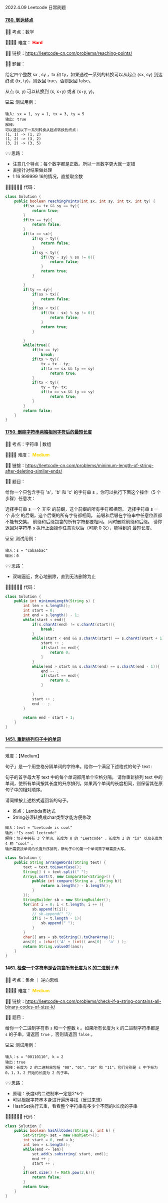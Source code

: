 2022.4.09 Leetcode 日常刷题

#### [780. 到达终点](https://leetcode-cn.com/problems/reaching-points/)

🔑🔑 考点：数学

🚴‍♀️🚴‍♀️ 难度： <span style = "color:red; font-weight:bold">Hard</span>

🔗🔗 链接：https://leetcode-cn.com/problems/reaching-points/

📖📖 题目：

给定四个整数 sx , sy ，tx 和 ty，如果通过一系列的转换可以从起点 (sx, sy) 到达终点 (tx, ty)，则返回 true，否则返回 false。

从点 (x, y) 可以转换到 (x, x+y)  或者 (x+y, y)。

💻💻 测试用例：

```
输入: sx = 1, sy = 1, tx = 3, ty = 5
输出: true
解释:
可以通过以下一系列转换从起点转换到终点：
(1, 1) -> (1, 2)
(1, 2) -> (3, 2)
(3, 2) -> (3, 5)
```

💡💡思路：

- 注意几个特点：每个数字都是正数。所以一旦数字更大就一定错
- 直接针对结果做处理
- 1 16 999999 16的情况，直接取余数

👩🏻‍💻🧑🏻‍💻 代码：

```Java
class Solution {
    public boolean reachingPoints(int sx, int sy, int tx, int ty) {
        if(sx == tx && sy == ty){
            return true;
        }
        if(tx == ty){
            return false;
        }
        if(tx == sx){
            if(sy > ty){
                return false;
            }
            if(sy < ty){
                if((ty - sy) % sx != 0){
                    return false;
                }
                return true;
            }

        }
        if(ty == sy){
            if(sx > tx){
                return false;
            }
            if(sx < tx){
                if((tx - sx) % sy != 0){
                    return false;
                }
                return true;
            }

        }
        while(true){
            if(tx == ty)
                break;
            if(tx > ty){
                tx = tx - ty;
                if(tx == sx && ty == sy)
                    return true;
            }
            if(tx < ty){
                ty = ty- tx;
                if(tx == sx && ty == sy)
                    return true;
            }
        }
        return false;
    }
}
```





#### [1750. 删除字符串两端相同字符后的最短长度](https://leetcode-cn.com/problems/minimum-length-of-string-after-deleting-similar-ends/)

🔑🔑 考点：字符串 | 数组

🚴‍♀️🚴‍♀️ 难度： <span style = "color:gold; font-weight:bold">Medium</span>

🔗🔗 链接：https://leetcode-cn.com/problems/minimum-length-of-string-after-deleting-similar-ends/

📖📖 题目：

给你一个只包含字符 'a'，'b' 和 'c' 的字符串 s ，你可以执行下面这个操作（5 个步骤）任意次：

选择字符串 s 一个 非空 的前缀，这个前缀的所有字符都相同。
选择字符串 s 一个 非空 的后缀，这个后缀的所有字符都相同。
前缀和后缀在字符串中任意位置都不能有交集。
前缀和后缀包含的所有字符都要相同。
同时删除前缀和后缀。
请你返回对字符串 s 执行上面操作任意次以后（可能 0 次），能得到的 最短长度。

💻💻 测试用例：

```
输入：s = "cabaabac"
输出：0
```

💡💡思路：

- 双端逼近，贪心地删除，直到无法删除为止

👩🏻‍💻🧑🏻‍💻 代码：

```Java
class Solution {
    public int minimumLength(String s) {
        int len = s.length();
        int start = 0;
        int end = s.length() - 1;
        while(start < end){
            if(s.charAt(end) != s.charAt(start)){
                break;
            }
            while(start < end && s.charAt(start) == s.charAt(start + 1)){
                start ++ ;
                if(start == end){
                    return 0;
                }
            }
            while(end > start && s.charAt(end) == s.charAt(end - 1)){
                end -- ;
                if(start == end){
                    return 0;
                }
                
            }
            start ++ ;
            end -- ;
        }
        
        return end - start + 1;
    }
}
```





#### [1451. 重新排列句子中的单词](https://leetcode-cn.com/problems/rearrange-words-in-a-sentence/)

---

难度：【Medium】

句子」是一个用空格分隔单词的字符串。给你一个满足下述格式的句子 text :

句子的首字母大写
text 中的每个单词都用单个空格分隔。
请你重新排列 text 中的单词，使所有单词按其长度的升序排列。如果两个单词的长度相同，则保留其在原句子中的相对顺序。

请同样按上述格式返回新的句子。



- 难点：Lambda表达式
- String必须转换成char类型才能方便修改

```
输入：text = "Leetcode is cool"
输出："Is cool leetcode"
解释：句子中共有 3 个单词，长度为 8 的 "Leetcode" ，长度为 2 的 "is" 以及长度为 4 的 "cool" 。
输出需要按单词的长度升序排列，新句子中的第一个单词首字母需要大写。

```

```Java
class Solution {
    public String arrangeWords(String text) {
        text = text.toLowerCase();
        String[] t = text.split(" ");
        Arrays.sort(t, new Comparator<String>() {
            public int compare(String a , String b){
                return a.length() - b.length();
            }
        });
        StringBuilder sb = new StringBuilder();
        for(int i = 0; i < t.length; i ++ ){
            sb.append(t[i]);
            // sb.append(" ");
            if(i != t.length - 1){
                sb.append(" ");
            }
        }
        char[] ans = sb.toString().toCharArray();
        ans[0] = (char)('A' + (int)( ans[0] - 'a' ) );
        return String.valueOf(ans);
    }
}
```





#### [1461. 检查一个字符串是否包含所有长度为 K 的二进制子串](https://leetcode-cn.com/problems/check-if-a-string-contains-all-binary-codes-of-size-k/)

🔑🔑 考点：集合 ｜ 逆向思维

🚴‍♀️🚴‍♀️ 难度： <span style = "color:gold; font-weight:bold">Medium</span>

🔗🔗 链接：https://leetcode-cn.com/problems/check-if-a-string-contains-all-binary-codes-of-size-k/

📖📖 题目：

给你一个二进制字符串 `s` 和一个整数 `k` 。如果所有长度为 `k` 的二进制字符串都是 `s` 的子串，请返回 `true` ，否则请返回 `false` 。

💻💻 测试用例：

```
输入：s = "00110110", k = 2
输出：true
解释：长度为 2 的二进制串包括 "00"，"01"，"10" 和 "11"。它们分别是 s 中下标为 0，1，3，2 开始的长度为 2 的子串。
```

💡💡思路：

- 原理：长度k的二进制串一定是2^k个
- 可以根据字符串本身进行遍历寻找（反过来想）
- HashSet执行去重，看看整个字符串有多少个不同的k长度的子串

👩🏻‍💻🧑🏻‍💻 代码：

```Java
class Solution {
    public boolean hasAllCodes(String s, int k) {
        Set<String> set = new HashSet<>();
        int start = 0, end = k;
        int len = s.length();
        while(end <= len){
            set.add(s.substring( start, end));
            end ++ ;
            start ++ ;
        }
        if(set.size() != Math.pow(2,k)){
            return false;
        }
        return true;
    }
}
```



